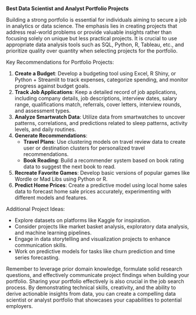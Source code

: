 **Best Data Scientist and Analyst Portfolio Projects**

Building a strong portfolio is essential for individuals aiming to secure a job in analytics or data science. The emphasis lies in creating projects that address real-world problems or provide valuable insights rather than focusing solely on unique but less practical projects. It is crucial to use appropriate data analysis tools such as SQL, Python, R, Tableau, etc., and prioritize quality over quantity when selecting projects for the portfolio.

Key Recommendations for Portfolio Projects:
1. **Create a Budget**: Develop a budgeting tool using Excel, R Shiny, or Python + Streamlit to track expenses, categorize spending, and monitor progress against budget goals.
2. **Track Job Applications**: Keep a detailed record of job applications, including company details, job descriptions, interview dates, salary range, qualifications match, referrals, cover letters, interview rounds, and assessment types.
3. **Analyze Smartwatch Data**: Utilize data from smartwatches to uncover patterns, correlations, and predictions related to sleep patterns, activity levels, and daily routines.
4. **Generate Recommendations**:
   - **Travel Plans**: Use clustering models on travel review data to create user or destination clusters for personalized travel recommendations.
   - **Book Reading**: Build a recommender system based on book rating data to suggest the next book to read.
5. **Recreate Favorite Games**: Develop basic versions of popular games like Wordle or Mad Libs using Python or R.
6. **Predict Home Prices**: Create a predictive model using local home sales data to forecast home sale prices accurately, experimenting with different models and features.

Additional Project Ideas:
- Explore datasets on platforms like Kaggle for inspiration.
- Consider projects like market basket analysis, exploratory data analysis, and machine learning pipelines.
- Engage in data storytelling and visualization projects to enhance communication skills.
- Work on predictive models for tasks like churn prediction and time series forecasting.

Remember to leverage prior domain knowledge, formulate solid research questions, and effectively communicate project findings when building your portfolio. Sharing your portfolio effectively is also crucial in the job search process. By demonstrating technical skills, creativity, and the ability to derive actionable insights from data, you can create a compelling data scientist or analyst portfolio that showcases your capabilities to potential employers.